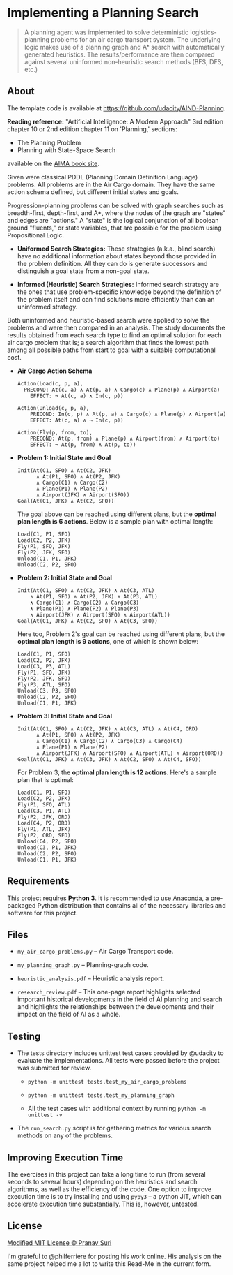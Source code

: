 # Implementing a Planning Search
> A planning agent was implemented to solve deterministic logistics-planning problems for an air cargo transport system. The underlying logic makes use of a planning graph and A* search with automatically generated heuristics. The results/performance are then compared against several uninformed non-heuristic search methods (BFS, DFS, etc.)

## About
The template code is available at https://github.com/udacity/AIND-Planning.

**Reading reference:** "Artificial Intelligence: A Modern Approach" 3rd edition chapter 10 or 2nd edition chapter 11 on 'Planning,' sections:
- The Planning Problem
- Planning with State-Space Search

available on the [AIMA book site](http://aima.cs.berkeley.edu/2nd-ed/newchap11.pdf).

Given were classical PDDL (Planning Domain Definition Language) problems. All problems are in the Air Cargo domain. They have the same action schema defined, but different initial states and goals.

Progression-planning problems can be solved with graph searches such as breadth-first, depth-first, and A*, where the nodes of the graph are "states" and edges are "actions." A "state" is the logical conjunction of all boolean ground "fluents," or state variables, that are possible for the problem using Propositional Logic.

- **Uniformed Search Strategies:** These strategies (a.k.a., blind search) have no additional information about states beyond those provided in the problem definition. All they can do is generate successors and distinguish a goal state from a non-goal state.

- **Informed (Heuristic) Search Strategies:** Informed search strategy are the ones that use problem-specific knowledge beyond the definition of the problem itself and can find solutions more efficiently than can an uninformed strategy.

Both uninformed and heuristic-based search were applied to solve the problems and were then compared in an analysis. The study documents the results obtained from each search type to find an optimal solution for each air cargo problem that is; a search algorithm that finds the lowest path among all possible paths from start to goal with a suitable computational cost.

- **Air Cargo Action Schema**
  ```
  Action(Load(c, p, a),
    PRECOND: At(c, a) ∧ At(p, a) ∧ Cargo(c) ∧ Plane(p) ∧ Airport(a)
      EFFECT: ¬ At(c, a) ∧ In(c, p))

  Action(Unload(c, p, a),
      PRECOND: In(c, p) ∧ At(p, a) ∧ Cargo(c) ∧ Plane(p) ∧ Airport(a)
      EFFECT: At(c, a) ∧ ¬ In(c, p))

  Action(Fly(p, from, to),
      PRECOND: At(p, from) ∧ Plane(p) ∧ Airport(from) ∧ Airport(to)
      EFFECT: ¬ At(p, from) ∧ At(p, to))
    ```

- **Problem 1: Initial State and Goal**
  ```
  Init(At(C1, SFO) ∧ At(C2, JFK)
        ∧ At(P1, SFO) ∧ At(P2, JFK)
        ∧ Cargo(C1) ∧ Cargo(C2)
        ∧ Plane(P1) ∧ Plane(P2)
        ∧ Airport(JFK) ∧ Airport(SFO))
  Goal(At(C1, JFK) ∧ At(C2, SFO))

  ```

  The goal above can be reached using different plans, but the **optimal plan length is 6 actions**. Below is a sample plan with optimal length:
  ```
  Load(C1, P1, SFO)
  Load(C2, P2, JFK)
  Fly(P1, SFO, JFK)
  Fly(P2, JFK, SFO)
  Unload(C1, P1, JFK)
  Unload(C2, P2, SFO)
  ```

- **Problem 2: Initial State and Goal**
  ```
  Init(At(C1, SFO) ∧ At(C2, JFK) ∧ At(C3, ATL)
      ∧ At(P1, SFO) ∧ At(P2, JFK) ∧ At(P3, ATL)
      ∧ Cargo(C1) ∧ Cargo(C2) ∧ Cargo(C3)
      ∧ Plane(P1) ∧ Plane(P2) ∧ Plane(P3)
      ∧ Airport(JFK) ∧ Airport(SFO) ∧ Airport(ATL))
  Goal(At(C1, JFK) ∧ At(C2, SFO) ∧ At(C3, SFO))
  ```

  Here too, Problem 2's goal can be reached using different plans, but the **optimal plan length is 9 actions**, one of which is shown below:
  ```
  Load(C1, P1, SFO)
  Load(C2, P2, JFK)
  Load(C3, P3, ATL)
  Fly(P1, SFO, JFK)
  Fly(P2, JFK, SFO)
  Fly(P3, ATL, SFO)
  Unload(C3, P3, SFO)
  Unload(C2, P2, SFO)
  Unload(C1, P1, JFK)
  ```

- **Problem 3: Initial State and Goal**
  ```
  Init(At(C1, SFO) ∧ At(C2, JFK) ∧ At(C3, ATL) ∧ At(C4, ORD)
        ∧ At(P1, SFO) ∧ At(P2, JFK)
        ∧ Cargo(C1) ∧ Cargo(C2) ∧ Cargo(C3) ∧ Cargo(C4)
        ∧ Plane(P1) ∧ Plane(P2)
        ∧ Airport(JFK) ∧ Airport(SFO) ∧ Airport(ATL) ∧ Airport(ORD))
  Goal(At(C1, JFK) ∧ At(C3, JFK) ∧ At(C2, SFO) ∧ At(C4, SFO))
  ```
  For Problem 3, the **optimal plan length is 12 actions**. Here's a sample plan that is optimal:

  ```
  Load(C1, P1, SFO)
  Load(C2, P2, JFK)
  Fly(P1, SFO, ATL)
  Load(C3, P1, ATL)
  Fly(P2, JFK, ORD)
  Load(C4, P2, ORD)
  Fly(P1, ATL, JFK)
  Fly(P2, ORD, SFO)
  Unload(C4, P2, SFO)
  Unload(C3, P1, JFK)
  Unload(C2, P2, SFO)
  Unload(C1, P1, JFK)
  ```

## Requirements
This project requires **Python 3**. It is recommended to use [Anaconda](https://www.continuum.io/downloads), a pre-packaged Python distribution that contains all of the necessary libraries and software for this project.

## Files
- `my_air_cargo_problems.py` – Air Cargo Transport code.

- `my_planning_graph.py` – Planning-graph code.

- `heuristic_analysis.pdf` – Heuristic analysis report.

- `research_review.pdf` – This one-page report highlights selected important historical developments in the field of AI planning and search and highlights the relationships between the developments and their impact on the field of AI as a whole.

## Testing
- The tests directory includes unittest test cases provided by @udacity to evaluate the implementations. All tests were passed before the project was submitted for review.

  - `python -m unittest tests.test_my_air_cargo_problems`

  - `python -m unittest tests.test_my_planning_graph`

  - All the test cases with additional context by running `python -m unittest -v`

- The `run_search.py` script is for gathering metrics for various search methods on any of the problems.

## Improving Execution Time
The exercises in this project can take a long time to run (from several seconds to several hours) depending on the heuristics and search algorithms, as well as the efficiency of the code. One option to improve execution time is to try installing and using `pypy3` – a python JIT, which can accelerate execution time substantially. This is, however, untested.

## License
[Modified MIT License © Pranav Suri](/License.txt)

I'm grateful to @philferriere for posting his work online. His analysis on the same project helped me a lot to write this Read-Me in the current form.
